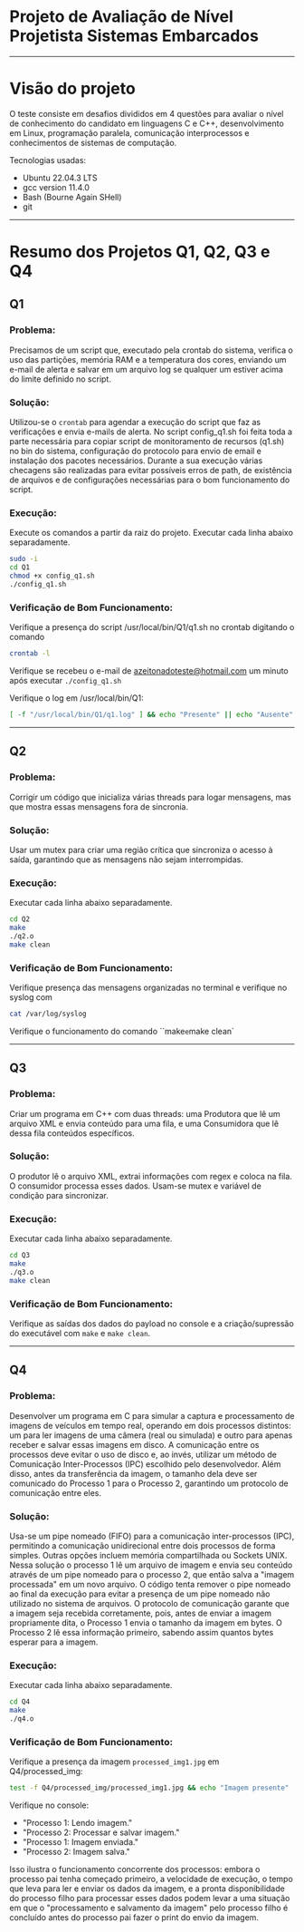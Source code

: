 # Projeto de Avaliação de Nível Projetista Sistemas Embarcados
---

# Visão do projeto
O teste consiste em desafios divididos em 4 questões para avaliar o nível de conhecimento do candidato em linguagens C e C++, desenvolvimento em Linux, programação paralela, comunicação interprocessos e conhecimentos de sistemas de computação.

Tecnologias usadas:
*   Ubuntu 22.04.3 LTS
*   gcc version 11.4.0
*   Bash (Bourne Again SHell)
*   git

---

# Resumo dos Projetos Q1, Q2, Q3 e Q4

## Q1

### Problema:
Precisamos de um script que, executado pela crontab do sistema, verifica o uso das partições, memória RAM e a temperatura dos cores, enviando um e-mail de alerta e salvar em um arquivo log se qualquer um estiver acima do limite definido no script.

### Solução:
Utilizou-se o `crontab` para agendar a execução do script que faz as verificações e envia e-mails de alerta.
No script config_q1.sh foi feita toda a parte necessária para copiar script de monitoramento de recursos (q1.sh) no bin do sistema, configuração do protocolo para envio de email e instalação dos pacotes necessários. Durante a sua execução várias checagens são realizadas para evitar possíveis erros de path, de existência de arquivos e de configurações necessárias para o bom funcionamento do script.

### Execução:
Execute os comandos a partir da raiz do projeto.
Executar cada linha abaixo separadamente.

```bash
sudo -i
cd Q1
chmod +x config_q1.sh
./config_q1.sh
```

### Verificação de Bom Funcionamento:
Verifique a presença do script /usr/local/bin/Q1/q1.sh no crontab digitando o comando 
```bash
crontab -l
```
Verifique se recebeu o e-mail de azeitonadoteste@hotmail.com um minuto após executar `./config_q1.sh`

Verifique o log em /usr/local/bin/Q1:
```bash
[ -f "/usr/local/bin/Q1/q1.log" ] && echo "Presente" || echo "Ausente"
```

---
## Q2

### Problema:
Corrigir um código que inicializa várias threads para logar mensagens, mas que mostra essas mensagens fora de sincronia.

### Solução:
Usar um mutex para criar uma região crítica que sincroniza o acesso à saída, garantindo que as mensagens não sejam interrompidas.

### Execução:

Executar cada linha abaixo separadamente.

```bash
cd Q2
make
./q2.o
make clean
```

### Verificação de Bom Funcionamento:
Verifique presença das mensagens organizadas no terminal e verifique no syslog com 

```bash
cat /var/log/syslog
```

Verifique o funcionamento do comando ``make` e `make clean`
 
---
## Q3

### Problema:
Criar um programa em C++ com duas threads: uma Produtora que lê um arquivo XML e envia conteúdo para uma fila, e uma Consumidora que lê dessa fila conteúdos específicos.

### Solução:
O produtor lê o arquivo XML, extrai informações com regex e coloca na fila. O consumidor processa esses dados. Usam-se mutex e variável de condição para sincronizar.

### Execução:

Executar cada linha abaixo separadamente.

```bash
cd Q3
make
./q3.o
make clean
```

### Verificação de Bom Funcionamento:
Verifique as saídas dos dados do payload no console e a criação/supressão do executável com `make` e `make clean`.

---
## Q4

### Problema:
Desenvolver um programa em C para simular a captura e processamento de imagens de veículos em tempo real, operando em dois processos distintos: um para ler imagens de uma câmera (real ou simulada) e outro para apenas receber e salvar essas imagens em disco. A comunicação entre os processos deve evitar o uso de disco e, ao invés, utilizar um método de Comunicação Inter-Processos (IPC) escolhido pelo desenvolvedor. Além disso, antes da transferência da imagem, o tamanho dela deve ser comunicado do Processo 1 para o Processo 2, garantindo um protocolo de comunicação entre eles.

### Solução:
Usa-se um pipe nomeado (FIFO) para a comunicação inter-processos (IPC), permitindo a comunicação unidirecional entre dois processos de forma simples. Outras opções incluem memória compartilhada ou Sockets UNIX.
Nessa solução o processo 1 lê um arquivo de imagem e envia seu conteúdo através de um pipe nomeado para o processo 2, que então salva a "imagem processada" em um novo arquivo. O código tenta remover o pipe nomeado ao final da execução para evitar a presença de um pipe nomeado não utilizado no sistema de arquivos.
O protocolo de comunicação garante que a imagem seja recebida corretamente, pois, antes de enviar a imagem propriamente dita, o Processo 1 envia o tamanho da imagem em bytes. O Processo 2 lê essa informação primeiro, sabendo assim quantos bytes esperar para a imagem. 

### Execução:

Executar cada linha abaixo separadamente.

```bash
cd Q4
make
./q4.o
```

### Verificação de Bom Funcionamento:
Verifique a presença da imagem `processed_img1.jpg` em Q4/processed_img:
```bash
test -f Q4/processed_img/processed_img1.jpg && echo "Imagem presente" || echo "Imagem ausente"  
```

Verifique no console:
- "Processo 1: Lendo imagem."
- "Processo 2: Processar e salvar imagem."
- "Processo 1: Imagem enviada."
- "Processo 2: Imagem salva."

Isso ilustra o funcionamento concorrente dos processos: embora o processo pai tenha começado primeiro, a velocidade de execução, o tempo que leva para ler e enviar os dados da imagem, e a pronta disponibilidade do processo filho para processar esses dados podem levar a uma situação em que o "processamento e salvamento da imagem" pelo processo filho é concluído antes do processo pai fazer o print do envio da imagem.

